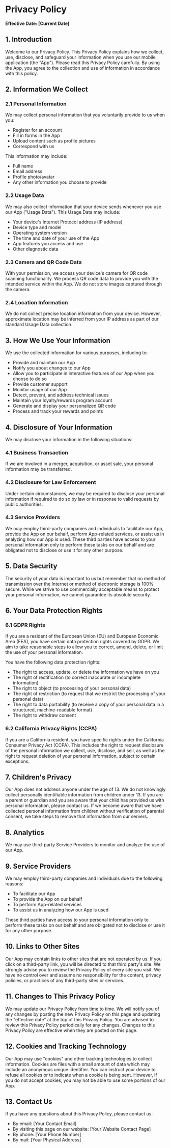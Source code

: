 # Privacy Policy

**Effective Date: [Current Date]**

## 1. Introduction

Welcome to our Privacy Policy. This Privacy Policy explains how we collect, use, disclose, and safeguard your information when you use our mobile application (the "App"). Please read this Privacy Policy carefully. By using the App, you agree to the collection and use of information in accordance with this policy.

## 2. Information We Collect

### 2.1 Personal Information

We may collect personal information that you voluntarily provide to us when you:
- Register for an account
- Fill in forms in the App
- Upload content such as profile pictures
- Correspond with us

This information may include:
- Full name
- Email address
- Profile photo/avatar
- Any other information you choose to provide

### 2.2 Usage Data

We may also collect information that your device sends whenever you use our App ("Usage Data"). This Usage Data may include:
- Your device's Internet Protocol address (IP address)
- Device type and model
- Operating system version
- The time and date of your use of the App
- App features you access and use
- Other diagnostic data

### 2.3 Camera and QR Code Data

With your permission, we access your device's camera for QR code scanning functionality. We process QR code data to provide you with the intended service within the App. We do not store images captured through the camera.

### 2.4 Location Information

We do not collect precise location information from your device. However, approximate location may be inferred from your IP address as part of our standard Usage Data collection.

## 3. How We Use Your Information

We use the collected information for various purposes, including to:
- Provide and maintain our App
- Notify you about changes to our App
- Allow you to participate in interactive features of our App when you choose to do so
- Provide customer support
- Monitor usage of our App
- Detect, prevent, and address technical issues
- Maintain your loyalty/rewards program account
- Generate and display your personalized QR code
- Process and track your rewards and points

## 4. Disclosure of Your Information

We may disclose your information in the following situations:

### 4.1 Business Transaction
If we are involved in a merger, acquisition, or asset sale, your personal information may be transferred.

### 4.2 Disclosure for Law Enforcement
Under certain circumstances, we may be required to disclose your personal information if required to do so by law or in response to valid requests by public authorities.

### 4.3 Service Providers
We may employ third-party companies and individuals to facilitate our App, provide the App on our behalf, perform App-related services, or assist us in analyzing how our App is used. These third parties have access to your personal information only to perform these tasks on our behalf and are obligated not to disclose or use it for any other purpose.

## 5. Data Security

The security of your data is important to us but remember that no method of transmission over the Internet or method of electronic storage is 100% secure. While we strive to use commercially acceptable means to protect your personal information, we cannot guarantee its absolute security.

## 6. Your Data Protection Rights

### 6.1 GDPR Rights

If you are a resident of the European Union (EU) and European Economic Area (EEA), you have certain data protection rights covered by GDPR. We aim to take reasonable steps to allow you to correct, amend, delete, or limit the use of your personal information.

You have the following data protection rights:
- The right to access, update, or delete the information we have on you
- The right of rectification (to correct inaccurate or incomplete information)
- The right to object (to processing of your personal data)
- The right of restriction (to request that we restrict the processing of your personal data)
- The right to data portability (to receive a copy of your personal data in a structured, machine-readable format)
- The right to withdraw consent

### 6.2 California Privacy Rights (CCPA)

If you are a California resident, you have specific rights under the California Consumer Privacy Act (CCPA). This includes the right to request disclosure of the personal information we collect, use, disclose, and sell, as well as the right to request deletion of your personal information, subject to certain exceptions.

## 7. Children's Privacy

Our App does not address anyone under the age of 13. We do not knowingly collect personally identifiable information from children under 13. If you are a parent or guardian and you are aware that your child has provided us with personal information, please contact us. If we become aware that we have collected personal information from children without verification of parental consent, we take steps to remove that information from our servers.

## 8. Analytics

We may use third-party Service Providers to monitor and analyze the use of our App.

## 9. Service Providers

We may employ third-party companies and individuals due to the following reasons:
- To facilitate our App
- To provide the App on our behalf
- To perform App-related services
- To assist us in analyzing how our App is used

These third parties have access to your personal information only to perform these tasks on our behalf and are obligated not to disclose or use it for any other purpose.

## 10. Links to Other Sites

Our App may contain links to other sites that are not operated by us. If you click on a third-party link, you will be directed to that third party's site. We strongly advise you to review the Privacy Policy of every site you visit. We have no control over and assume no responsibility for the content, privacy policies, or practices of any third-party sites or services.

## 11. Changes to This Privacy Policy

We may update our Privacy Policy from time to time. We will notify you of any changes by posting the new Privacy Policy on this page and updating the "effective date" at the top of this Privacy Policy. You are advised to review this Privacy Policy periodically for any changes. Changes to this Privacy Policy are effective when they are posted on this page.

## 12. Cookies and Tracking Technology

Our App may use "cookies" and other tracking technologies to collect information. Cookies are files with a small amount of data which may include an anonymous unique identifier. You can instruct your device to refuse all cookies or to indicate when a cookie is being sent. However, if you do not accept cookies, you may not be able to use some portions of our App.

## 13. Contact Us

If you have any questions about this Privacy Policy, please contact us:
- By email: [Your Contact Email]
- By visiting this page on our website: [Your Website Contact Page]
- By phone: [Your Phone Number]
- By mail: [Your Physical Address] 